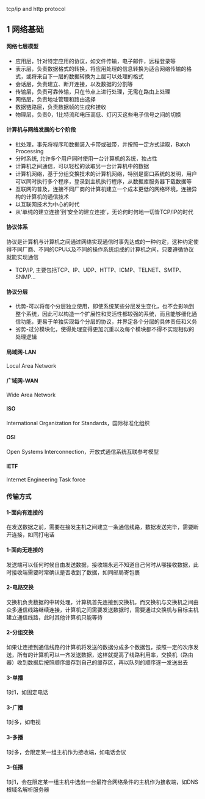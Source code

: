 tcp/ip and http protocol

## 1 网络基础
#### 网络七层模型
* 应用层，针对特定应用的协议，如文件传输，电子邮件，远程登录等
* 表示层，负责数据格式的转换，将应用处理的信息转换为适合网络传输的格式，或将来自下一层的数据转换为上层可以处理的格式
* 会话层，负责建立、断开连接，以及数据的分割等
* 传输层，负责可靠传输，只在节点上进行处理，无需在路由上处理
* 网络层，负责地址管理和路由选择
* 数据链路层，负责数据帧的生成和接收
* 物理层，负责0，1比特流和电压高低、灯闪灭这些电子信号之间的切换

#### 计算机与网络发展的七个阶段
* 批处理，事先将程序和数据装入卡带或磁带，并按照一定方式读取，Batch Processing
* 分时系统, 允许多个用户同时使用一台计算机的系统，独占性
* 计算机之间通信，可以轻松的读取另一台计算机中的数据
* 计算机网络，基于分组交换技术的计算机网络，特别是窗口系统的发明，用户可以同时执行多个程序，登录到主机执行程序，从数据库服务器下载数据等
* 互联网的普及，连接不同厂商的计算机建立一个成本更低的网络环境，连接异构的计算机的通信技术
* 以互联网技术为中心的时代
* 从‘单纯的建立连接’到‘安全的建立连接’，无论何时何地一切皆TCP/IP的时代

#### 协议体系
协议是计算机与计算机之间通过网络实现通信时事先达成的一种约定，这种约定使得不同厂商、不同的CPU以及不同的操作系统组成的计算机之间，只要遵循协议就能实现通信
* TCP/IP, 主要包括TCP、IP、UDP、HTTP、ICMP、TELNET、SMTP、SNMP...

#### 协议分层
* 优势-可以将每个分层独立使用，即使系统某些分层发生变化，也不会影响到整个系统，因此可以构造一个扩展性和灵活性都较强的系统，而且能够细化通信功能，更易于单独实现每个分层的协议，并界定各个分层的具体责任和义务
* 劣势-过分模块化，使得处理变得更加沉重以及每个模块都不得不实现相似的处理逻辑

#### 局域网-LAN
Local Area Network

#### 广域网-WAN
Wide Area Network

#### ISO
International Organization for Standards，国际标准化组织

#### OSI
Open Systems Interconnection，开放式通信系统互联参考模型

#### IETF
Internet Engineering Task force

### 传输方式
#### 1-面向有连接的
在发送数据之前，需要在接发主机之间建立一条通信线路，数据发送完毕，需要断开连接，如同打电话

#### 1-面向无连接的
发送端可以任何时候自由发送数据，接收端永远不知道自己何时从哪接收数据，此时接收端需要时常确认是否收到了数据，如同邮局寄包裹

#### 2-电路交换
交换机负责数据的中转处理，计算机首先连接到交换机，而交换机与交换机之间由众多通信线路继续连接，计算机之间需要发送数据时，需要通过交换机与目标主机建立通信线路，此时其他计算机只能等待

#### 2-分组交换
如果让连接到通信线路的计算机将发送的数据分成多个数据包，按照一定的次序发送，所有的计算机可以一齐发送数据，这样就提高了线路利用率，交换机（路由器）收到数据后按照顺序缓存到自己的缓存区，再以队列的顺序逐一发送出去

#### 3-单播
1对1，如固定电话

#### 3-广播
1对多，如电视

#### 3-多播
1对多，会限定某一组主机作为接收端，如电话会议

#### 3-任播
1对1，会在限定某一组主机中选出一台最符合网络条件的主机作为接收端，如DNS根域名解析服务器
